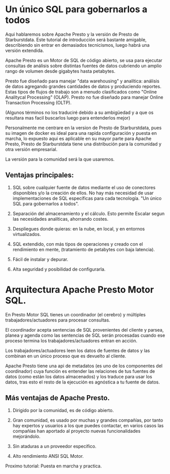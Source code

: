 # Un único SQL para gobernarlos a todos

Aqui hablaremos sobre Apache Presto y la versión de Presto de Starburstdata.
Este tutorial de introducción será bastante amigable, describiendo sin entrar en demasiados tecnicismos, luego habrá una versión extendida.

Apache Presto es un Motor de SQL de código abierto, se usa para ejecutar consultas de análisis sobre distintas fuentes de datos cubriendo un amplio rango de volumen desde gigabytes hasta petabytes.

Presto fue diseñado para manejar "data warehousing" y analítica: análisis de datos agregando grandes cantidades de datos y produciendo reportes. Estas tipos de flujos de trabajo son a menudo clasificados como "Online Analitycal Processing" (OLAP).
Presto no fue diseñado para manejar Online Transaction Processing (OLTP).

(Algunos términos no los traduciré debido a su ambigüedad y a que os resultara mas facil buscarlos luego para entenderlos mejor)

Personalmente me centrare en la version de Presto de Starburstdata, pues su imagen de docker es ideal para una rapida configuración y puesta en marcha, lo expuesto aqui es aplicable en su mayor parte para Apache Presto, Presto de Starburstdata tiene una distribución para la comunidad y otra versión empresarial.

La versión para la comunidad será la que usaremos.

## Ventajas principales:

1)	SQL sobre cualquier fuente de datos mediante el uso de conectores disponibles y/o la creación de ellos. No hay más necesidad de usar implementaciones de SQL específicas para cada tecnología. "Un único SQL para gobernarlos a todos".

2) Separación del almacenamiento y el cálculo. Esto permite Escalar segun las necesidades analíticas, ahorrando costes.

3) Despliegues donde quieras: en la nube, en local, y en entornos virtualizados.

4) SQL extendido, con más tipos de operaciones y creado con el rendimiento en mente, (tratamiento de petabytes con baja latencia).

5) Fácil de instalar y depurar.

6) Alta seguridad y posibilidad de configurarla.

# Arquitectura Apache Presto Motor SQL.

En Presto Motor SQL tienes un coordinador (el cerebro) y múltiples trabajadores/actuadores para procesar consultas.

El coordinador acepta sentencias de SQL provenientes del cliente y parsea, planea y agenda como las sentencias de SQL serán procesadas cuando ese proceso termina los trabajadores/actuadores entran en acción.

Los trabajadores/actuadores leen los datos de fuentes de datos y las combinan en un único proceso que es devuelto al cliente.

Apache Presto tiene una api de metadatos (es uno de los componentes del coordinador) cuya función es entender las relaciones de tus fuentes de datos (como están los datos almacenados) y los traduce para usar los datos, tras esto el resto de la ejecución es agnóstica a tu fuente de datos.

## Más ventajas de Apache Presto.

1) Dirigido por la comunidad, es de código abierto.

2) Gran comunidad, es usado por muchas y grandes compañías, por tanto hay expertos y usuarios a los que puedes contactar, en varios casos las compañías han aportado al proyecto nuevas funcionalidades mejorándolo.

3) Sin ataduras a un proveedor especifico.

4) Alto rendimiento ANSI SQL Motor.

Proximo tutorial: Puesta en marcha y practica.

